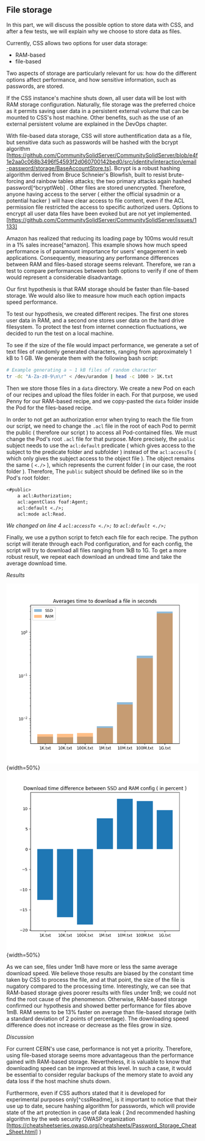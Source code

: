 
<!-- test localhost to avoid internet conecction noise -->
<!-- TODO test at CERN -->

##  File storage

In this part, we will discuss the possible option to store data with CSS, and after a few tests, we will explain why we choose to store data as files. 

Currently, CSS allows two options for user data storage:

  - RAM-based
  - file-based

Two aspects of storage are particularly relevant for us: how do the different options affect performance, and how sensitive information, such as passwords, are stored.<!--  After studying the two options and doing performance tests, we will argue why we choose to store user data as files for CERN's recipe.  -->

 If the CSS instance's machine shuts down, all user data will be lost with RAM storage configuration. Naturally, file storage was the preferred choice as it permits saving user data in a persistent external volume that can be mounted to CSS's host machine. Other benefits, such as the use of an external persistent volume are explained in the DevOps chapter. <!-- [TODO add link to chapter] -->
<!-- TODO expend PV benefice
 -->
With file-based data storage, CSS will store authentification data as a file, but sensitive data such as passwords will be hashed with the bcrypt algorithm [https://github.com/CommunitySolidServer/CommunitySolidServer/blob/e4f1e2aa0c068b3496f54593f2d060700142bed0/src/identity/interaction/email-password/storage/BaseAccountStore.ts]. Bcrypt is a robust hashing algorithm derived from Bruce Schneier's Blowfish, built to resist brute-forcing and rainbow tables attacks; the two primary attacks again hashed password[^bcryptWeb] . Other files are stored unencrypted. Therefore, anyone having access to the server ( either the official sysadmin or a potential hacker ) will have clear access to file content, even if the ACL permission file restricted the access to specific authorized users. Options to encrypt all user data files have been evoked but are not yet implemented. [https://github.com/CommunitySolidServer/CommunitySolidServer/issues/1133]

Amazon has realized that reducing its loading page by 100ms would result in a 1% sales increase[^amazon]. This example shows how much speed performance is of paramount importance for users' engagement in web applications. Consequently, measuring any performance differences between RAM and files-based storage seems relevant. Therefore, we ran a test to compare performances between both options to verify if one of them would represent a considerable disadvantage. 

<!-- *Hypothesis*
 -->
Our first hypothesis is that RAM storage should be faster than file-based storage. <!-- TODO depend harddrive --> We would also like to measure how much each option impacts speed performance.
<!-- TODO But that depends on the material, specialy SSD HDD -->

<!-- *Method*
 -->
To test our hypothesis, we created different recipes. The first one stores user data in RAM, and a second one stores user data on the hard drive filesystem. <!-- (TODO THREE?) + add ref to the recipe--> To protect the test from internet connection fluctuations, we decided to run the test on a local machine. <!-- TODO Also CERN use shared ressources -->

To see if the size of the file would impact performance, we generate a set of text files of randomly generated characters, ranging from approximately 1 kB to 1 GB. We generate them with the following bash script:

```bash
# Example generating a ~ 1 kB files of random character
tr -dc "A-Za-z0-9\n\r" < /dev/urandom | head -c 1000 > 1K.txt
```

Then we store those files in a `data` directory. We create a new Pod on each of our recipes and upload the files folder in each. For that purpose, we used Penny for our RAM-based recipe, and we copy-pasted the `data` folder inside the Pod for the files-based recipe. <!-- THREE -->

In order to not get an authorization error when trying to reach the file from our script, we need to change the `.acl` file in the root of each Pod to permit the public ( therefore our script ) to access all Pod-contained files. We must change the Pod's root `.acl` file for that purpose. More precisely, the `public` subject needs to use the `acl:default` predicate ( which gives access to the subject to the predicate folder and subfolder ) instead of the `acl:accessTo` ( which only gives the subject access to the object file ). The object remains the same ( `<./>` ), which represents the current folder ( in our case, the root folder ). Therefore, The `public` subject should be defined like so in the Pod's root folder:

```
<#public>
    a acl:Authorization;
    acl:agentClass foaf:Agent;
    acl:default <./>;
    acl:mode acl:Read.
```

  *We changed on line 4 `acl:accessTo <./>;` to `acl:default <./>;`*

Finally, we use a python script to fetch each file for each recipe. The python script will iterate through each Pod configuration, and for each config, the script will try to download all files ranging from 1kB to 1G. To get a more robust result,  we repeat each download an undread time and take the average download time.


*Results*

![\label{dlTimePercent}](./assets/Figure2.png){width=50%}
![\label{dlTimeAverage}](./assets/Figure1.png){width=50%}

As we can see, files under 1mB have more or less the same average download speed. We believe those results are biased by the constant time taken by CSS to process the file, and at that point, the size of the file is nugatory compared to the processing time. Interestingly, we can see that RAM-based storage gives poorer results with files under 1mB; we could not find the root cause of the phenomenon. Otherwise, RAM-based storage confirmed our hypothesis and showed better performance for files above 1mB. RAM seems to be 13% faster on average than file-based storage (with a standard deviation of 2 points of percentage). The downloading speed difference does not increase or decrease as the files grow in size.

<!-- TODO redo test, get difference time
 -->

*Discussion*

For current CERN's use case, performance is not yet a priority. Therefore, using file-based storage seems more advantageous than the performance gained with RAM-based storage. Nevertheless, it is valuable to know that downloading speed can be improved at this level. In such a case,  it would be essential to consider regular backups of the memory state to avoid any data loss if the host machine shuts down.

Furthermore, even if CSS authors stated that it is developed for experimental purposes only[^cssReadme], is it important to notice that their use up to date, secure hashing algorithm for passwords, which will provide state of the art protection in case of data leak ( 2nd recommended hashing algorithm by the web security OWASP organization [https://cheatsheetseries.owasp.org/cheatsheets/Password_Storage_Cheat_Sheet.html] )


<!--
  TODO test with at CERN
  TODO: From HHD we see that XXX slower than SSD, depends on harddrive
  TODO: ask Michal which infrastructure they have
  TODO performance test between file storage and RAM ( also HDD vs SDD )
  TODO test on alien
 -->



<!-- RAM more expensive + no much storage space + delete file if shutdown 
SSD persistent storage but slower
RAM: choice for small file with no loss risk
SSD: good for CERN -->

<!-- [^bcryptWeb]: http://citeseerx.ist.psu.edu/viewdoc/download?doi=10.1.1.1072.20&rep=rep1&type=pdf
[^amazon]:  https://www.researchgate.net/publication/220475549_Online_Experiments_Lessons_Learned/citation/download
 -->
[^cernStorageType]: https://clouddocs.web.cern.ch/file_shares/share_types.html

